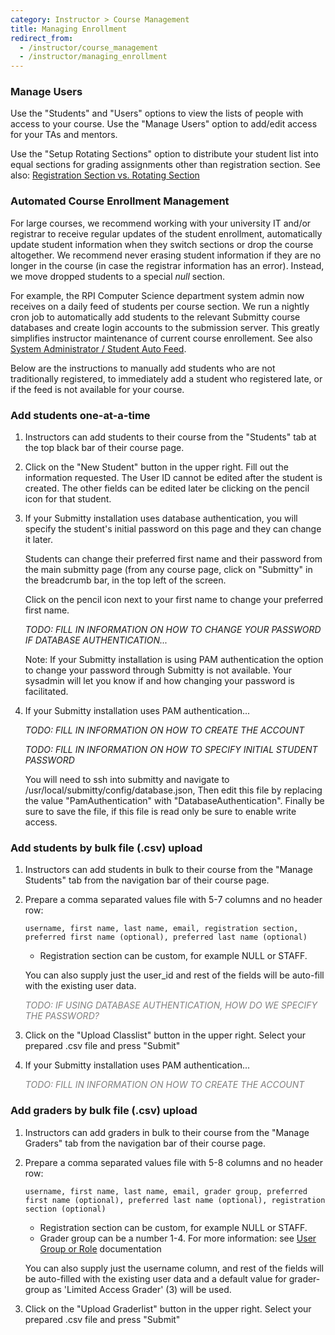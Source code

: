 ```yaml
---
category: Instructor > Course Management
title: Managing Enrollment
redirect_from:
  - /instructor/course_management
  - /instructor/managing_enrollment
---
```


### Manage Users

Use the "Students" and "Users" options to view the lists of people
with access to your course.  Use the "Manage Users" option to add/edit
access for your TAs and mentors.  

Use the "Setup Rotating Sections" option to distribute your student
list into equal sections for grading assignments other than
registration section.  See also:  [Registration Section vs. Rotating Section](create_edit_gradeable#grading-by-registration-section-or-rotating-section)


### Automated Course Enrollment Management

For large courses, we recommend working with your university IT and/or
registrar to receive regular updates of the student enrollment,
automatically update student information when they switch sections or
drop the course altogether.  We recommend never erasing student
information if they are no longer in the course (in case the registrar
information has an error).  Instead, we move dropped students to a
special _null_ section.

For example, the RPI Computer Science department system admin now
receives on a daily feed of students per course section.  We run a
nightly cron job to automatically add students to the relevant
Submitty course databases and create login accounts to the submission
server.  This greatly simplifies instructor maintenance of current
course enrollement.  See also [System Administrator / Student Auto
Feed](/sysadmin/configuration/registration_feed).

Below are the instructions to manually add students who are not
traditionally registered, to immediately add a student who registered
late, or if the feed is not available for your course.




### Add students one-at-a-time

1.  Instructors can add students to their course from the "Students"
    tab at the top black bar of their course page.

2.  Click on the "New Student" button in the upper right.  Fill out
    the information requested.  The User ID cannot be edited after the
    student is created.  The other fields can be edited later be
    clicking on the pencil icon for that student.

3.  If your Submitty installation uses database authentication, you will specify the
    student's initial password on this page and they can change it
    later.

    Students can change their preferred first name and their password
    from the main submitty page (from any course page, click on
    "Submitty" in the breadcrumb bar, in the top left of the screen.

    Click on the pencil icon next to your first name to change your
    preferred first name.

    _TODO: FILL IN INFORMATION ON HOW TO CHANGE YOUR PASSWORD IF
    DATABASE AUTHENTICATION..._

    Note: If your Submitty installation is using PAM authentication
    the option to change your password through Submitty is not
    available.  Your sysadmin will let you know if and how changing
    your password is facilitated.


4.  If your Submitty installation uses PAM authentication...

    _TODO: FILL IN INFORMATION ON HOW TO CREATE THE ACCOUNT_

    _TODO: FILL IN INFORMATION ON HOW TO SPECIFY INITIAL STUDENT PASSWORD_

    You will need to ssh into submitty and navigate to /usr/local/submitty/config/database.json,
    Then edit this file by replacing the value "PamAuthentication" with "DatabaseAuthentication".
    Finally be sure to save the file, if this file is read only be sure to enable write access.


### Add students by bulk file (.csv) upload

1.  Instructors can add students in bulk to their course from the
    "Manage Students" tab from the navigation bar of their course page.

2.  Prepare a comma separated values file with 5-7 columns and no header row:

    ```
    username, first name, last name, email, registration section, preferred first name (optional), preferred last name (optional)
    ```

    * Registration section can be custom, for example NULL or STAFF.

    You can also supply just the user_id and rest of the fields will be auto-fill with the existing user data.

    <span style="color:grey">_TODO: IF USING DATABASE AUTHENTICATION, HOW DO WE SPECIFY THE PASSWORD?_</span>

3.  Click on the "Upload Classlist" button in the upper right.  Select
    your prepared .csv file and press "Submit"


4.  If your Submitty installation uses PAM authentication...

    <span style="color:grey">_TODO: FILL IN INFORMATION ON HOW TO CREATE THE ACCOUNT_</span>


### Add graders by bulk file (.csv) upload

1.  Instructors can add graders in bulk to their course from the
    "Manage Graders" tab from the navigation bar of their course page.

2.  Prepare a comma separated values file with 5-8 columns and no header row:

    ```
    username, first name, last name, email, grader group, preferred first name (optional), preferred last name (optional), registration section (optional)
    ```

    * Registration section can be custom, for example NULL or STAFF.
    * Grader group can be a number 1-4. For more information: see [User Group or Role](https://submitty.org/sysadmin/user_access_level#user-group-or-role) documentation

    You can also supply just the username column, and rest of the fields will be auto-filled with the existing user data and a default value for grader-group as 'Limited Access Grader' (3) will be used.

3.  Click on the "Upload Graderlist" button in the upper right. Select your prepared .csv file and press "Submit"


